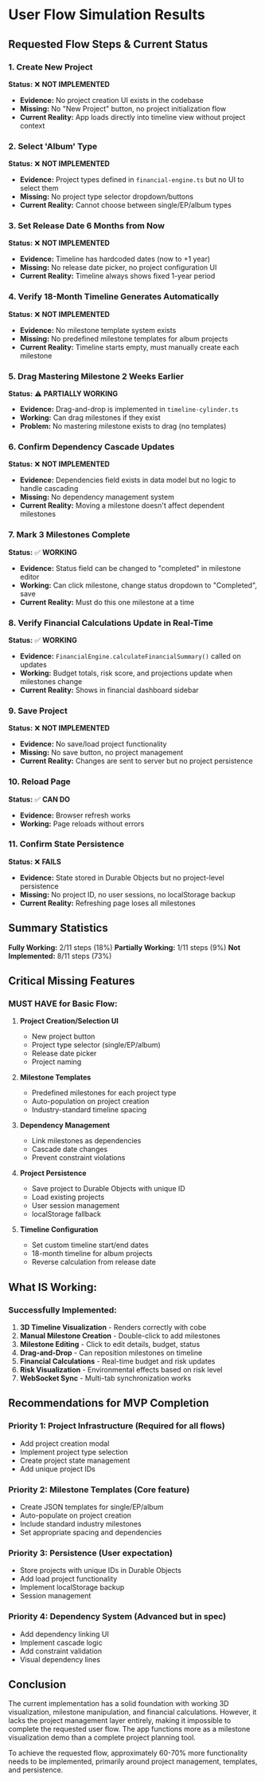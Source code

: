 # User Flow Simulation Results

## Requested Flow Steps & Current Status

### 1. Create New Project
**Status:** ❌ **NOT IMPLEMENTED**
- **Evidence:** No project creation UI exists in the codebase
- **Missing:** No "New Project" button, no project initialization flow
- **Current Reality:** App loads directly into timeline view without project context

### 2. Select 'Album' Type
**Status:** ❌ **NOT IMPLEMENTED**
- **Evidence:** Project types defined in `financial-engine.ts` but no UI to select them
- **Missing:** No project type selector dropdown/buttons
- **Current Reality:** Cannot choose between single/EP/album types

### 3. Set Release Date 6 Months from Now
**Status:** ❌ **NOT IMPLEMENTED**
- **Evidence:** Timeline has hardcoded dates (now to +1 year)
- **Missing:** No release date picker, no project configuration UI
- **Current Reality:** Timeline always shows fixed 1-year period

### 4. Verify 18-Month Timeline Generates Automatically
**Status:** ❌ **NOT IMPLEMENTED**
- **Evidence:** No milestone template system exists
- **Missing:** No predefined milestone templates for album projects
- **Current Reality:** Timeline starts empty, must manually create each milestone

### 5. Drag Mastering Milestone 2 Weeks Earlier
**Status:** ⚠️ **PARTIALLY WORKING**
- **Evidence:** Drag-and-drop is implemented in `timeline-cylinder.ts`
- **Working:** Can drag milestones if they exist
- **Problem:** No mastering milestone exists to drag (no templates)

### 6. Confirm Dependency Cascade Updates
**Status:** ❌ **NOT IMPLEMENTED**
- **Evidence:** Dependencies field exists in data model but no logic to handle cascading
- **Missing:** No dependency management system
- **Current Reality:** Moving a milestone doesn't affect dependent milestones

### 7. Mark 3 Milestones Complete
**Status:** ✅ **WORKING**
- **Evidence:** Status field can be changed to "completed" in milestone editor
- **Working:** Can click milestone, change status dropdown to "Completed", save
- **Current Reality:** Must do this one milestone at a time

### 8. Verify Financial Calculations Update in Real-Time
**Status:** ✅ **WORKING**
- **Evidence:** `FinancialEngine.calculateFinancialSummary()` called on updates
- **Working:** Budget totals, risk score, and projections update when milestones change
- **Current Reality:** Shows in financial dashboard sidebar

### 9. Save Project
**Status:** ❌ **NOT IMPLEMENTED**
- **Evidence:** No save/load project functionality
- **Missing:** No save button, no project management
- **Current Reality:** Changes are sent to server but no project persistence

### 10. Reload Page
**Status:** ✅ **CAN DO**
- **Evidence:** Browser refresh works
- **Working:** Page reloads without errors

### 11. Confirm State Persistence
**Status:** ❌ **FAILS**
- **Evidence:** State stored in Durable Objects but no project-level persistence
- **Missing:** No project ID, no user sessions, no localStorage backup
- **Current Reality:** Refreshing page loses all milestones

## Summary Statistics

**Fully Working:** 2/11 steps (18%)
**Partially Working:** 1/11 steps (9%)
**Not Implemented:** 8/11 steps (73%)

## Critical Missing Features

### MUST HAVE for Basic Flow:
1. **Project Creation/Selection UI**
   - New project button
   - Project type selector (single/EP/album)
   - Release date picker
   - Project naming

2. **Milestone Templates**
   - Predefined milestones for each project type
   - Auto-population on project creation
   - Industry-standard timeline spacing

3. **Dependency Management**
   - Link milestones as dependencies
   - Cascade date changes
   - Prevent constraint violations

4. **Project Persistence**
   - Save project to Durable Objects with unique ID
   - Load existing projects
   - User session management
   - localStorage fallback

5. **Timeline Configuration**
   - Set custom timeline start/end dates
   - 18-month timeline for album projects
   - Reverse calculation from release date

## What IS Working:

### Successfully Implemented:
1. **3D Timeline Visualization** - Renders correctly with cobe
2. **Manual Milestone Creation** - Double-click to add milestones
3. **Milestone Editing** - Click to edit details, budget, status
4. **Drag-and-Drop** - Can reposition milestones on timeline
5. **Financial Calculations** - Real-time budget and risk updates
6. **Risk Visualization** - Environmental effects based on risk level
7. **WebSocket Sync** - Multi-tab synchronization works

## Recommendations for MVP Completion

### Priority 1: Project Infrastructure (Required for all flows)
- Add project creation modal
- Implement project type selection
- Create project state management
- Add unique project IDs

### Priority 2: Milestone Templates (Core feature)
- Create JSON templates for single/EP/album
- Auto-populate on project creation
- Include standard industry milestones
- Set appropriate spacing and dependencies

### Priority 3: Persistence (User expectation)
- Store projects with unique IDs in Durable Objects
- Add load project functionality
- Implement localStorage backup
- Session management

### Priority 4: Dependency System (Advanced but in spec)
- Add dependency linking UI
- Implement cascade logic
- Add constraint validation
- Visual dependency lines

## Conclusion

The current implementation has a solid foundation with working 3D visualization, milestone manipulation, and financial calculations. However, it lacks the project management layer entirely, making it impossible to complete the requested user flow. The app functions more as a milestone visualization demo than a complete project planning tool.

To achieve the requested flow, approximately 60-70% more functionality needs to be implemented, primarily around project management, templates, and persistence.
